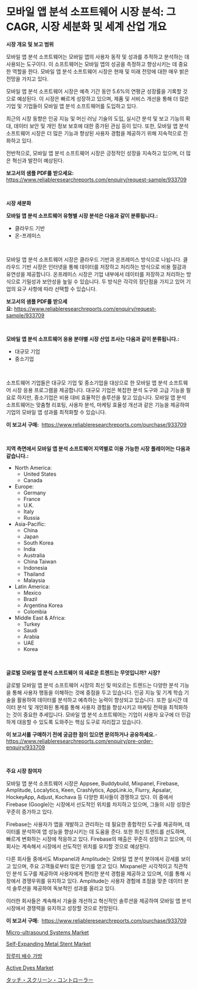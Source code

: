 <p><h1>모바일 앱 분석 소프트웨어 시장 분석: 그 CAGR, 시장 세분화 및 세계 산업 개요</h1></p><p><strong>시장 개요 및 보고 범위</strong></p>
<p><p>모바일 앱 분석 소프트웨어는 모바일 앱의 사용자 동작 및 성과를 추적하고 분석하는 데 사용되는 도구이다. 이 소프트웨어는 모바일 앱의 성공을 측정하고 향상시키는 데 중요한 역할을 한다. 모바일 앱 분석 소프트웨어 시장은 현재 및 미래 전망에 대한 매우 밝은 전망을 가지고 있다. </p><p>모바일 앱 분석 소프트웨어 시장은 예측 기간 동안 5.6%의 연평균 성장률을 기록할 것으로 예상된다. 이 시장은 빠르게 성장하고 있으며, 제품 및 서비스 개선을 통해 더 많은 기업 및 기업들이 모바일 앱 분석 소프트웨어를 도입하고 있다. </p><p>최근의 시장 동향은 인공 지능 및 머신 러닝 기술의 도입, 실시간 분석 및 보고 기능의 확대, 데이터 보안 및 개인 정보 보호에 대한 증가된 관심 등이 있다. 또한, 모바일 앱 분석 소프트웨어 시장은 더 많은 기능과 향상된 사용자 경험을 제공하기 위해 지속적으로 진화하고 있다. </p><p>전반적으로, 모바일 앱 분석 소프트웨어 시장은 긍정적인 성장을 지속하고 있으며, 더 많은 혁신과 발전이 예상된다.</p></p>
<p><strong>보고서의 샘플 PDF를 받으세요:</strong> <a href="https://www.reliableresearchreports.com/enquiry/request-sample/933709">https://www.reliableresearchreports.com/enquiry/request-sample/933709</a></p>
<p>&nbsp;</p>
<p><strong>시장 세분화</strong></p>
<p><strong>모바일 앱 분석 소프트웨어 유형별 시장 분석은 다음과 같이 분류됩니다.:</strong></p>
<p><ul><li>클라우드 기반</li><li>온-프레미스</li></ul></p>
<p>&nbsp;</p>
<p><p>모바일 앱 분석 소프트웨어 시장은 클라우드 기반과 온프레미스 방식으로 나뉩니다. 클라우드 기반 시장은 인터넷을 통해 데이터를 저장하고 처리하는 방식으로 비용 절감과 유연성을 제공합니다. 온프레미스 시장은 기업 내부에서 데이터를 저장하고 처리하는 방식으로 기밀성과 보안성을 높일 수 있습니다. 두 방식은 각각의 장단점을 가지고 있어 기업의 요구 사항에 따라 선택할 수 있습니다.</p></p>
<p><strong>보고서의 샘플 PDF를 받으세요:</strong>&nbsp;<a href="https://www.reliableresearchreports.com/enquiry/request-sample/933709">https://www.reliableresearchreports.com/enquiry/request-sample/933709</a></p>
<p>&nbsp;</p>
<p><strong> 모바일 앱 분석 소프트웨어 응용 분야별 시장 산업 조사는 다음과 같이 분류됩니다.:</strong></p>
<p><ul><li>대규모 기업</li><li>중소기업</li></ul></p>
<p>&nbsp;</p>
<p><p>소프트웨어 기업들은 대규모 기업 및 중소기업을 대상으로 한 모바일 앱 분석 소프트웨어 시장 응용 프로그램을 제공합니다. 대규모 기업은 복잡한 분석 도구와 고급 기능을 필요로 하지만, 중소기업은 비용 대비 효율적인 솔루션을 찾고 있습니다. 모바일 앱 분석 소프트웨어는 맞춤형 리포팅, 사용자 분석, 마케팅 효율성 개선과 같은 기능을 제공하여 기업의 모바일 앱 성과를 최적화할 수 있습니다.</p></p>
<p><strong>이 보고서 구매:</strong>&nbsp; <a href="https://www.reliableresearchreports.com/purchase/933709">https://www.reliableresearchreports.com/purchase/933709</a></p>
<p>&nbsp;</p>
<p><strong>지역 측면에서 모바일 앱 분석 소프트웨어 지역별로 이용 가능한 시장 플레이어는 다음과 같습니다.:</strong></p>
<p><ul>
    <li>
        North America:
        <ul>
            <li>United States</li>
            <li>Canada</li>
        </ul>
    </li>
    <li>
        Europe:
        <ul>
            <li>Germany</li>
            <li>France</li>
            <li>U.K.</li>
            <li>Italy</li>
            <li>Russia</li>
        </ul>
    </li>
    <li>
        Asia-Pacific:
        <ul>
            <li>China</li>
            <li>Japan</li>
            <li>South Korea</li>
            <li>India</li>
            <li>Australia</li>
            <li>China Taiwan</li>
            <li>Indonesia</li>
            <li>Thailand</li>
            <li>Malaysia</li>
        </ul>
    </li>
    <li>
        Latin America:
        <ul>
            <li>Mexico</li>
            <li>Brazil</li>
            <li>Argentina Korea</li>
            <li>Colombia</li>
        </ul>
    </li>
    <li>
        Middle East & Africa:
        <ul>
            <li>Turkey</li>
            <li>Saudi</li>
            <li>Arabia</li>
            <li>UAE</li>
            <li>Korea</li>
        </ul>
    </li>
    </ul></p>
<p>&nbsp;</p>
<p><strong>글로벌 모바일 앱 분석 소프트웨어 의 새로운 트렌드는 무엇입니까? 시장?</strong></p>
<p><p>글로벌 모바일 앱 분석 소프트웨어 시장의 최신 및 떠오르는 트렌드는 다양한 분석 기능을 통해 사용자 행동을 이해하는 것에 중점을 두고 있습니다. 인공 지능 및 기계 학습 기술을 활용하여 데이터를 분석하고 예측하는 능력이 향상되고 있습니다. 또한 실시간 데이터 분석 및 개인화된 통계를 통해 사용자 경험을 향상시키고 마케팅 전략을 최적화하는 것이 중요한 추세입니다. 모바일 앱 분석 소프트웨어는 기업이 사용자 요구에 더 민감하게 대응할 수 있도록 도와주는 핵심 도구로 자리잡고 있습니다.</p></p>
<p><strong>이 보고서를 구매하기 전에 궁금한 점이 있으면 문의하거나 공유하세요.</strong>- <a href="https://www.reliableresearchreports.com/enquiry/pre-order-enquiry/933709">https://www.reliableresearchreports.com/enquiry/pre-order-enquiry/933709</a></p>
<p>&nbsp;</p>
<p><strong>주요 시장 참여자</strong></p>
<p><p>모바일 앱 분석 소프트웨어 시장은 Appsee, Buddybuild, Mixpanel, Firebase, Amplitude, Localytics, Keen, Crashlytics, AppLink.io, Flurry, Apsalar, HockeyApp, Adjust, Kochava 등 다양한 회사들이 경쟁하고 있다. 이 중에서 Firebase (Google)는 시장에서 선도적인 위치를 차지하고 있으며, 그들의 시장 성장은 꾸준히 증가하고 있다. </p><p>Firebase는 사용자가 앱을 개발하고 관리하는 데 필요한 종합적인 도구를 제공하며, 데이터를 분석하여 앱 성능을 향상시키는 데 도움을 준다. 또한 최신 트렌드를 선도하며, 빠르게 변화하는 시장에 적응하고 있다. Firebase의 매출은 꾸준히 성장하고 있으며, 이 회사는 계속해서 시장에서 선도적인 위치를 유지할 것으로 예상된다.</p><p>다른 회사들 중에서도 Mixpanel과 Amplitude는 모바일 앱 분석 분야에서 강세를 보이고 있으며, 주요 고객들로부터 많은 인기를 얻고 있다. Mixpanel은 시각적이고 직관적인 분석 도구를 제공하여 사용자에게 편리한 분석 경험을 제공하고 있으며, 이를 통해 시장에서 경쟁우위를 유지하고 있다. Amplitude는 사용자 경험에 초점을 맞춘 데이터 분석 솔루션을 제공하여 독보적인 성과를 올리고 있다.</p><p>이러한 회사들은 계속해서 기술을 개선하고 혁신적인 솔루션을 제공하여 모바일 앱 분석 시장에서 경쟁력을 유지하고 성장할 것으로 전망된다.</p></p>
<p><strong>이 보고서 구매:</strong>&nbsp;&nbsp;<a href="https://www.reliableresearchreports.com/purchase/933709">https://www.reliableresearchreports.com/purchase/933709</a></p>
<p><p><a href="https://issuu.com/reportprime-2/docs/micro-ultrasound-systems-market-size-2030.pptx">Micro-ultrasound Systems Market</a></p><p><a href="https://angry-finch-aaf.notion.site/Self-Expanding-Metal-Stent-Market-Size-and-Examines-its-Market-Scope-with-a-Primary-Focus-on-Growt-dd6b9b918810478e9db49231ba67f9bd">Self-Expanding Metal Stent Market</a></p><p><a href="https://medium.com/@maeennan456456/%EC%98%A4%EC%8A%A4%ED%8A%B8%EB%A1%9C%EB%AF%B8-%EB%B0%B0%EC%84%A0-%EA%B0%80%EB%B0%A9-%EC%8B%9C%EC%9E%A5-%ED%8A%B8%EB%A0%8C%EB%93%9C-%EC%98%88%EC%B8%A1-%EB%B0%8F-2031%EB%85%84%EA%B9%8C%EC%A7%80%EC%9D%98-%EA%B2%BD%EC%9F%81-%EB%B6%84%EC%84%9D-6978f55ea75c">장루미 배수 가방</a></p><p><a href="https://view.publitas.com/reportprime-1/active-dyes-market-research-report-provides-critical-insights-that-can-help-shape-business-development-and-investment-strategies/">Active Dyes Market</a></p><p><a href="https://medium.com/@joniki_bangla07/%E3%82%BF%E3%83%83%E3%83%81%E3%82%B9%E3%82%AF%E3%83%AA%E3%83%BC%E3%83%B3%E3%82%B3%E3%83%B3%E3%83%88%E3%83%AD%E3%83%BC%E3%83%A9%E3%83%BC%E5%B8%82%E5%A0%B4%E8%A6%8F%E6%A8%A1-cagr-%E3%83%88%E3%83%AC%E3%83%B3%E3%83%892024-2030-508ccf7b249e">タッチ・スクリーン・コントローラー</a></p></p>
